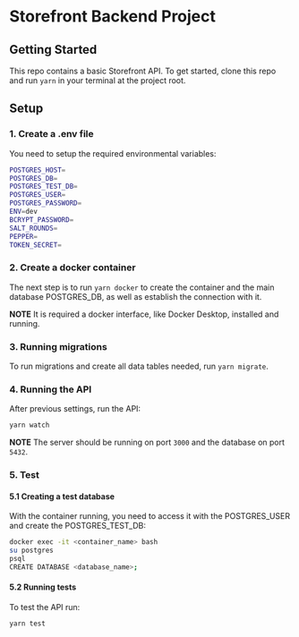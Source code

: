 # Storefront Backend Project

## Getting Started

This repo contains a basic Storefront API. To get started, clone this repo and run `yarn` in your terminal at the project root.

## Setup

### 1. Create a .env file
You need to setup the required environmental variables:
```bash
POSTGRES_HOST=
POSTGRES_DB=
POSTGRES_TEST_DB=
POSTGRES_USER=
POSTGRES_PASSWORD=
ENV=dev
BCRYPT_PASSWORD=
SALT_ROUNDS=
PEPPER=
TOKEN_SECRET=
```

### 2. Create a docker container
The next step is to run `yarn docker` to create the container and the main database POSTGRES_DB, as well as establish the connection with it.

**NOTE** It is required a docker interface, like Docker Desktop, installed and running.

### 3. Running migrations
To run migrations and create all data tables needed, run `yarn migrate`.

### 4. Running the API
After previous settings, run the API:
```bash
yarn watch
```
**NOTE** The server should be running on port `3000` and the database on port `5432`.

### 5. Test
#### 5.1 Creating a test database
With the container running, you need to access it with the POSTGRES_USER and create the POSTGRES_TEST_DB: 
```bash
docker exec -it <container_name> bash
su postgres
psql
CREATE DATABASE <database_name>;
```
#### 5.2 Running tests
To test the API run:
```bash
yarn test
```
